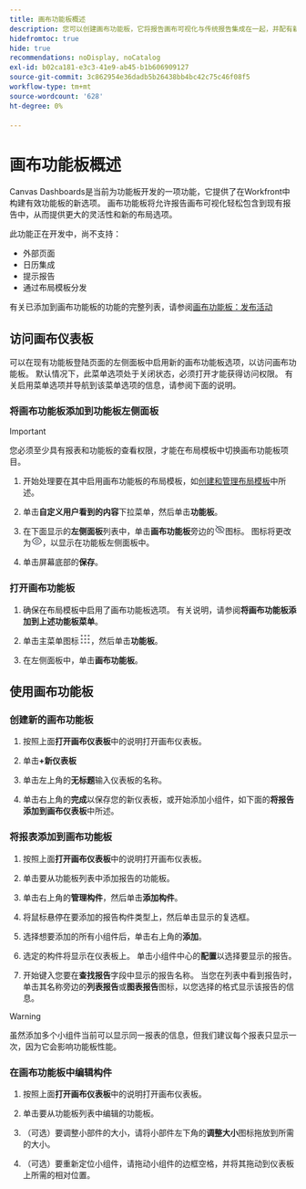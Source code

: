 ```yaml
---
title: 画布功能板概述
description: 您可以创建画布功能板，它将报告画布可视化与传统报告集成在一起，并配有新的布局选项。
hidefromtoc: true
hide: true
recommendations: noDisplay, noCatalog
exl-id: b02ca181-e3c3-41e9-ab45-b1b606909127
source-git-commit: 3c862954e36dadb5b26438bb4bc42c75c46f08f5
workflow-type: tm+mt
source-wordcount: '628'
ht-degree: 0%

---
```


# 画布功能板概述

<!-- Audited: 12/2023 -->

Canvas Dashboards是当前为功能板开发的一项功能，它提供了在Workfront中构建有效功能板的新选项。 画布功能板将允许报告画布可视化轻松包含到现有报告中，从而提供更大的灵活性和新的布局选项。

此功能正在开发中，尚不支持：
* 外部页面
* 日历集成
* 提示报告
* 通过布局模板分发

有关已添加到画布功能板的功能的完整列表，请参阅[画布功能板：发布活动](/help/quicksilver/product-announcements/betas/canvas-dashboards-beta/canvas-dashboards-release-activity.md)

## 访问画布仪表板

可以在现有功能板登陆页面的左侧面板中启用新的画布功能板选项，以访问画布功能板。 默认情况下，此菜单选项处于关闭状态，必须打开才能获得访问权限。 有关启用菜单选项并导航到该菜单选项的信息，请参阅下面的说明。

### 将画布功能板添加到功能板左侧面板

>[!IMPORTANT]
>
>您必须至少具有报表和功能板的查看权限，才能在布局模板中切换画布功能板项目。

1. 开始处理要在其中启用画布功能板的布局模板，如[创建和管理布局模板](../../../administration-and-setup/customize-workfront/use-layout-templates/create-and-manage-layout-templates.md)中所述。

1. 单击&#x200B;**自定义用户看到的内容**&#x200B;下拉菜单，然后单击&#x200B;**功能板**。

1. 在下面显示的&#x200B;**左侧面板**&#x200B;列表中，单击&#x200B;**画布功能板**&#x200B;旁边的![](assets/delete-secondary-nav-item.png)图标。 图标将更改为![](assets/add-secondary-nav-item.png)，以显示在功能板左侧面板中。

1. 单击屏幕底部的&#x200B;**保存**。

### 打开画布功能板

1. 确保在布局模板中启用了画布功能板选项。 有关说明，请参阅&#x200B;**将画布功能板添加到上述功能板菜单**。

1. 单击主菜单图标![](assets/main-menu-icon.png)，然后单击&#x200B;**功能板**。

1. 在左侧面板中，单击&#x200B;**画布功能板**。

## 使用画布功能板

### 创建新的画布功能板

1. 按照上面&#x200B;**打开画布仪表板**&#x200B;中的说明打开画布仪表板。

1. 单击&#x200B;**+新仪表板**

1. 单击左上角的&#x200B;**无标题**&#x200B;输入仪表板的名称。

1. 单击右上角的&#x200B;**完成**&#x200B;以保存您的新仪表板，或开始添加小组件，如下面的&#x200B;**将报告添加到画布仪表板**&#x200B;中所述。

### 将报表添加到画布功能板

1. 按照上面&#x200B;**打开画布仪表板**&#x200B;中的说明打开画布仪表板。

1. 单击要从功能板列表中添加报告的功能板。

1. 单击右上角的&#x200B;**管理构件**，然后单击&#x200B;**添加构件**。

1. 将鼠标悬停在要添加的报告构件类型上，然后单击显示的复选框。

1. 选择想要添加的所有小组件后，单击右上角的&#x200B;**添加**。

1. 选定的构件将显示在仪表板上。 单击小组件中心的&#x200B;**配置**&#x200B;以选择要显示的报告。

1. 开始键入您要在&#x200B;**查找报告**&#x200B;字段中显示的报告名称。 当您在列表中看到报告时，单击其名称旁边的&#x200B;**列表报告**&#x200B;或&#x200B;**图表报告**&#x200B;图标，以您选择的格式显示该报告的信息。

>[!WARNING]
> 虽然添加多个小组件当前可以显示同一报表的信息，但我们建议每个报表只显示一次，因为它会影响功能板性能。

### 在画布功能板中编辑构件

1. 按照上面&#x200B;**打开画布仪表板**&#x200B;中的说明打开画布仪表板。

1. 单击要从功能板列表中编辑的功能板。

1. （可选）要调整小部件的大小，请将小部件左下角的&#x200B;**调整大小**&#x200B;图标拖放到所需的大小。

1. （可选）要重新定位小组件，请拖动小组件的边框空格，并将其拖动到仪表板上所需的相对位置。
